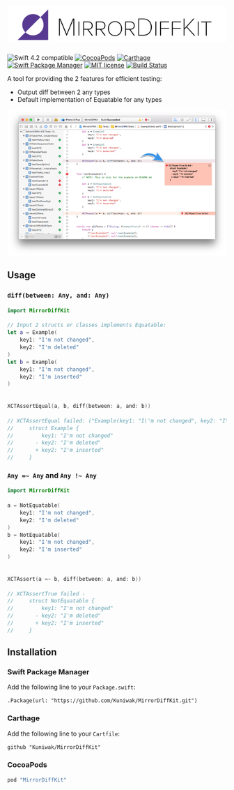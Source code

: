 ![MirrorDiffKit](https://raw.githubusercontent.com/Kuniwak/MirrorDiffKit/master/Documentation/Images/logo.png)
=============

![Swift 4.2 compatible](https://badgen.now.sh/badge/Swift/4.2/blue)
[![CocoaPods](https://badgen.now.sh/badge/CocoaPods/compatible/green)](https://cocoapods.org/pods/MirrorDiffKit)
[![Carthage](https://badgen.now.sh/badge/Carthage/compatible/green)](https://github.com/Kuniwak/MirrorDiffKit/releases/latest)
[![Swift Package Manager](https://badgen.now.sh/badge/SPM/compatible/green)](https://github.com/Kuniwak/MirrorDiffKit/releases/latest)
[![MIT license](https://badgen.now.sh/badge/lisence/MIT/yellow)](https://github.com/Kuniwak/MirrorDiffKit/blob/master/LICENSE)
[![Build Status](https://app.bitrise.io/app/94e8fe199a9a670b/status.svg?token=XaNhf80F5x3pimGVlyPb-w&branch=master)](https://app.bitrise.io/app/94e8fe199a9a670b)


A tool for providing the 2 features for efficient testing:

- Output diff between 2 any types
- Default implementation of Equatable for any types


![](./Documentation/Images/XcodePreview.png)



Usage
-----

### `diff(between: Any, and: Any)`

```swift
import MirrorDiffKit

// Input 2 structs or classes implements Equatable:
let a = Example(
    key1: "I'm not changed",
    key2: "I'm deleted"
)
let b = Example(
    key1: "I'm not changed",
    key2: "I'm inserted"
)


XCTAssertEqual(a, b, diff(between: a, and: b))

// XCTAssertEqual failed: ("Example(key1: "I\'m not changed", key2: "I\'m deleted")") is not equal to ("Example(key1: "I\'m not changed", key2: "I\'m inserted")") - 
//     struct Example {
//         key1: "I'm not changed"
//       - key2: "I'm deleted"
//       + key2: "I'm inserted"
//     }
```


### `Any =~ Any` and `Any !~ Any`

```swift
import MirrorDiffKit

a = NotEquatable(
    key1: "I'm not changed",
    key2: "I'm deleted"
)
b = NotEquatable(
    key1: "I'm not changed",
    key2: "I'm inserted"
)


XCTAssert(a =~ b, diff(between: a, and: b))

// XCTAssertTrue failed - 
//     struct NotEquatable {
//         key1: "I'm not changed"
//       - key2: "I'm deleted"
//       + key2: "I'm inserted"
//     }
```


Installation
------------
### Swift Package Manager

Add the following line to your `Package.swift`:


```
.Package(url: "https://github.com/Kuniwak/MirrorDiffKit.git")
```



### Carthage

Add the following line to your `Cartfile`:

```
github "Kuniwak/MirrorDiffKit"
```



### CocoaPods

```ruby
pod "MirrorDiffKit"
```
